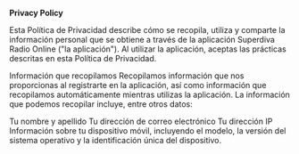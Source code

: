 **Privacy Policy**

Esta Política de Privacidad describe cómo se recopila, utiliza y comparte la información personal que se obtiene a través de la aplicación Superdiva Radio Online ("la aplicación"). Al utilizar la aplicación, aceptas las prácticas descritas en esta Política de Privacidad.

Información que recopilamos
Recopilamos información que nos proporcionas al registrarte en la aplicación, así como información que recopilamos automáticamente mientras utilizas la aplicación. La información que podemos recopilar incluye, entre otros datos:

Tu nombre y apellido
Tu dirección de correo electrónico
Tu dirección IP
Información sobre tu dispositivo móvil, incluyendo el modelo, la versión del sistema operativo y la identificación única del dispositivo.